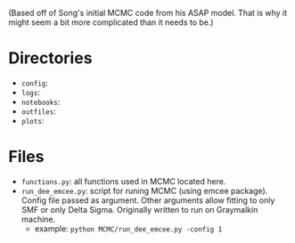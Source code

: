 (Based off of Song's initial MCMC code from his ASAP model. That is why it might seem a bit more complicated than it needs to be.)

# Directories
- `config`: 
- `logs`: 
- `notebooks`: 
- `outfiles`: 
- `plots`: 

# Files
- `functions.py`: all functions used in MCMC located here.
- `run_dee_emcee.py`: script for runing MCMC (using emcee package). Config file passed as argument. Other arguments allow fitting to only SMF or only Delta Sigma. Originally written to run on Graymalkin machine.
  - example: `python MCMC/run_dee_emcee.py -config 1`

